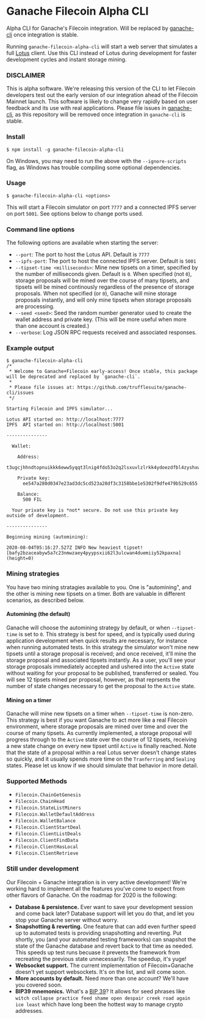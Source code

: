 # Ganache Filecoin Alpha CLI

Alpha CLI for Ganache's Filecoin integration. Will be replaced by [ganache-cli](https://github.com/trufflesuite/ganache-cli) once integration is stable.

Running `ganache-filecoin-alpha-cli` will start a web server that simulates a full [Lotus](https://docs.lotu.sh/) client. Use this CLI instead of Lotus during development for faster development cycles and instant storage mining. 

### DISCLAIMER

This is alpha software. We're releasing this version of the CLI to let Filecoin developers test out the early version of our integration ahead of the Filecoin Mainnet launch. This software is likely to change very rapidly based on user feedback and its use with real applications. Please file issues in [ganache-cli](https://github.com/trufflesuite/ganache-cli), as this repository will be removed once integration in `ganache-cli` is stable. 

### Install

```
$ npm install -g ganache-filecoin-alpha-cli
```

On Windows, you may need to run the above with the `--ignore-scripts` flag, as Windows has trouble compiling some optional dependencies. 

### Usage

```
$ ganache-filecoin-alpha-cli <options>
```

This will start a Filecoin simulator on port `7777` and a connected IPFS server on port `5001`. See options below to change ports used.

### Command line options

The following options are available when starting the server:

* `--port`: The port to host the Lotus API. Default is `7777`
* `--ipfs-port`: The port to host the connected IPFS server. Default is `5001`
* `--tipset-time <milliseconds>`: Mine new tipsets on a timer, specified by the number of milliseconds given. Default is `0`. When specified (not `0`), storage proposals will be mined over the course of many tipsets, and tipsets will be mined continously regardless of the presence of storage proposals. When not specified (or `0`), Ganache will mine storage proposals instantly, and will only mine tipsets when storage proposals are processing. 
* `--seed <seed>`: Seed the random number generator used to create the wallet address and private key. (This will be more useful when more than one account is created.)
* `--verbose`: Log JSON RPC requests received and associated responses. 

### Example output

```
$ ganache-filecoin-alpha-cli
/*
 * Welcome to Ganache+Filecoin early-access! Once stable, this package will be deprecated and replaced by `ganache-cli`.
 *
 * Please file issues at: https://github.com/trufflesuite/ganache-cli/issues
 */

Starting Filecoin and IPFS simulator...

Lotus API started on: http://localhost:7777
IPFS  API started on: http://localhost:5001

---------------

  Wallet:

    Address:
      t3ugcjhhndtopnuikkk6eww5yqqt3lnig4fdo53o2q2lsxuvlzlrkk4ydoezdfbl4zyshxwvdhd7ybqpszpjcq

    Private key:
      ee547a280d0347e23ad3dc5cd523a28df3c3158bbe1e5302f9dfe479b529c655

    Balance:
      500 FIL

  Your private key is *not* secure. Do not use this private key outside of development.

---------------

Beginning mining (automining):

2020-08-04T05:16:27.527Z INFO New heaviest tipset! [bafy2bzaceabyw5a7c23nmwzaey4pyypsxii62l3ulcwan4duemiiy52kpaxna] (height=0)

```

### Mining strategies

You have two mining stratagies available to you. One is "automining", and the other is mining new tipsets on a timer. Both are valuable in different scenarios, as described below.

#### Automining (the default)

Ganache will choose the automining strategy by default, or when `--tipset-time` is set to `0`. This strategy is best for speed, and is typically used during application development when quick results are necessary, for instance when running automated tests. In this strategy the simulator won't mine new tipsets until a storage proposal is received; and once received, it'll mine the storage proposal and associated tipsets instantly. As a user, you'll see your storage proposals immediately accepted and ushered into the `Active` state without waiting for your proposal to be published, transferred or sealed. You will see 12 tipsets mined per proposal, however, as that reprsents the number of state changes necessary to get the proposal to the `Active` state.

#### Mining on a timer

Ganache will mine new tipsets on a timer when `--tipset-time` is non-zero. This strategy is best if you want Ganache to act more like a real Filecoin environment, where storage proposals are mined over time and over the course of many tipsets. As currently implemented, a storage proposal will progress through to the `Active` state over the course of 12 tipsets, receiving a new state change on every new tipset until `Active` is finally reached. Note that the state of a proposal within a real Lotus server doesn't change states so quickly, and it usually spends more time on the `Tranferring` and `Sealing` states. Please let us know if we should simulate that behavior in more detail.

### Supported Methods

* `Filecoin.ChainGetGenesis`
* `Filecoin.ChainHead`
* `Filecoin.StateListMiners`
* `Filecoin.WalletDefaultAddress`
* `Filecoin.WalletBalance`
* `Filecoin.ClientStartDeal`
* `Filecoin.ClientListDeals`
* `Filecoin.ClientFindData`
* `Filecoin.ClientHasLocal`
* `Filecoin.ClientRetrieve`

### Still under development

Our Filecoin + Ganache integration is in very active development! We're working hard to implement all the features you've come to expect from other flavors of Ganache. On the roadmap for 2020 is the following:

* **Database & persistence.** Ever want to save your development session and come back later? Database support will let you do that, and let you stop your Ganache server without worry.
* **Snapshotting & reverting.** One feature that can add even further speed up to automated tests is providing snapshotting and reverting. Put shortly, you (and your automated testing frameworks) can snapshot the state of the Ganache database and revert back to that time as needed. This speeds up test runs becuase it prevents the framework from recreating the previous state unnecessarily. The speedup, it's yuge!
* **Websocket support.** The current implementation of Filecoin+Ganache doesn't yet support websockets. It's on the list, and will come soon. 
* **More accounts by default.** Need more than one account? We'll have you covered soon. 
* **BIP39 mnemonics.** What's a [BIP 39](https://github.com/bitcoin/bips/blob/master/bip-0039.mediawiki)? It allows for seed phrases like `witch collapse practice feed shame open despair creek road again ice least` which have long been the hottest way to manage crypto addresses.